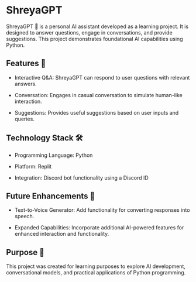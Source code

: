 # ShreyaGPT

ShreyaGPT 🤖 is a personal AI assistant developed as a learning project. It is designed to answer questions, engage in conversations, and provide suggestions. This project demonstrates foundational AI capabilities using Python.

## Features 🚀

*  Interactive Q&A: ShreyaGPT can respond to user questions with relevant answers.

*  Conversation: Engages in casual conversation to simulate human-like interaction.

*  Suggestions: Provides useful suggestions based on user inputs and queries.

## Technology Stack 🛠️

* Programming Language: Python

* Platform: Replit

* Integration: Discord bot functionality using a Discord ID

## Future Enhancements 🔮

* Text-to-Voice Generator: Add functionality for converting responses into speech.

* Expanded Capabilities: Incorporate additional AI-powered features for enhanced interaction and functionality.

## Purpose 🎯

This project was created for learning purposes to explore AI development, conversational models, and practical applications of Python programming.
